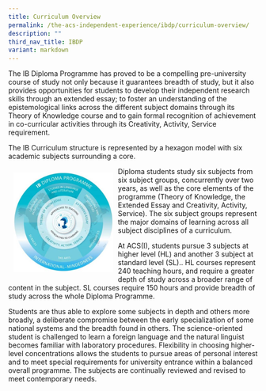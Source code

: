 ```yaml
---
title: Curriculum Overview
permalink: /the-acs-independent-experience/ibdp/curriculum-overview/
description: ""
third_nav_title: IBDP
variant: markdown
---
```

The IB Diploma Programme has proved to be a compelling pre-university course of study not only because it guarantees breadth of study, but it also provides opportunities for students to develop their independent research skills through an extended essay; to foster an understanding of the epistemological links across the different subject domains through its Theory of Knowledge course and to gain formal recognition of achievement in co-curricular activities through its Creativity, Activity, Service requirement.&nbsp;

The IB Curriculum structure is represented by a hexagon model with six academic subjects surrounding a core.

<a href="/images/The%20ACS(I)%20Experience/IB-Model.jpg"> <img src="/images/The%20ACS(I)%20Experience/IB-Model.jpg" style="width:40%; float:left; padding:10px"></a>

Diploma students study six subjects from six subject groups, concurrently over two years, as well as the core elements of the programme (Theory of Knowledge, the Extended Essay and Creativity, Activity, Service). The six subject groups represent the major domains of learning across all subject disciplines of a curriculum.&nbsp;

At ACS(I), students pursue 3 subjects at higher level (HL) and another 3 subject at standard level (SL).. HL courses represent 240 teaching hours, and require a greater depth of study across a broader range of content in the subject. SL courses require 150 hours and provide breadth of study across the whole Diploma Programme.&nbsp;

Students are thus able to explore some subjects in depth and others more broadly, a deliberate compromise between the early specialization of some national systems and the breadth found in others. The science-oriented student is challenged to learn a foreign language and the natural linguist becomes familiar with laboratory procedures. Flexibility in choosing higher-level concentrations allows the students to pursue areas of personal interest and to meet special requirements for university entrance within a balanced overall programme. The subjects are continually reviewed and revised to meet contemporary needs.